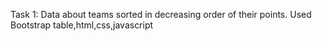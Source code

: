 Task 1:
Data about teams sorted in decreasing order of their points. Used Bootstrap table,html,css,javascript
